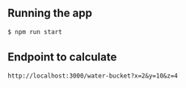 ## Running the app

```bash
$ npm run start
```

## Endpoint to calculate

```uri
http://localhost:3000/water-bucket?x=2&y=10&z=4
```
